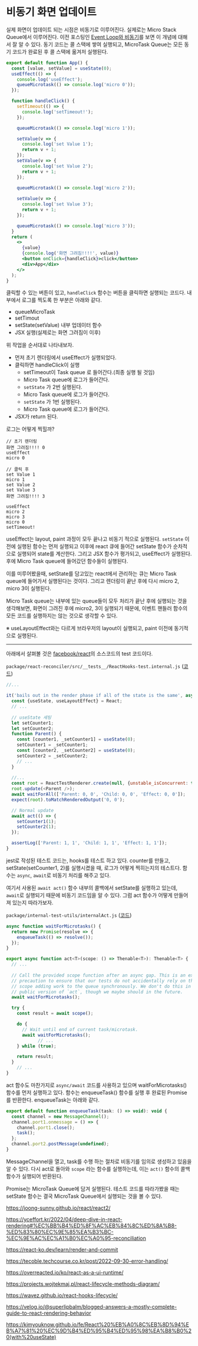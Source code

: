 # 비동기 화면 업데이트

실제 화면이 업데이트 되는 시점은 비동기로 이루어진다. 실제로는 Micro Stack Queue에서 이루어진다. 이전 포스팅인 [Event Loop와 비동기](https://pozafly.github.io/javascript/event-loop-and-async/)를 보면 이 개념에 대해서 잘 알 수 있다. 동기 코드는 콜 스택에 쌓여 실행되고, MicroTask Queue는 모든 동기 코드가 완료된 후 콜 스택에 옮겨저 실행된다.

```jsx
export default function App() {
  const [value, setValue] = useState(0);
  useEffect(() => {
    console.log('useEffect');
    queueMicrotask(() => console.log('micro 0'));
  });

  function handleClick() {
    setTimeout(() => {
      console.log('setTimeout!');
    });

    queueMicrotask(() => console.log('micro 1'));

    setValue(v => {
      console.log('set Value 1');
      return v + 1;
    });
    setValue(v => {
      console.log('set Value 2');
      return v + 1;
    });

    queueMicrotask(() => console.log('micro 2'));
    
    setValue(v => {
      console.log('set Value 3');
      return v + 1;
    });

    queueMicrotask(() => console.log('micro 3'));
  }
  return (
    <>
      {value}
      {console.log('화면 그려짐!!!!', value)}
      <button onClick={handleClick}>click</button>
      <div>App</div>
    </>
  );
}
```

클릭할 수 있는 버튼이 있고, `handleClick` 함수는 버튼을 클릭하면 실행되는 코드다. 내부에서 로그를 찍도록 한 부분은 아래와 같다.

- queueMicroTask
- setTimout
- setState(setValue) 내부 업데이터 함수
- JSX 실행(실제로는 화면 그려짐이 이후)

위 작업을 순서대로 나타내보자.

- 먼저 초기 렌더링에서 useEffect가 실행되었다.
- 클릭하면 handleClick이 실행
  - setTimeout이 Task queue 로 들어간다.(최종 실행 될 것임)
  - Micro Task queue에 로그가 들어간다.
  - `setState` 가 2번 실행된다.
  - Micro Task queue에 로그가 들어간다.
  - `setState` 가 1번 실행된다.
  - Micro Task queue에 로그가 들어간다.
- JSX가 return 된다.

로그는 어떻게 찍힐까?

```
// 초기 렌더링
화면 그려짐!!!! 0
useEffect
micro 0

// 클릭 후
set Value 1
micro 1
set Value 2
set Value 3
화면 그려짐!!!! 3

useEffect
micro 2
micro 3
micro 0
setTimeout!
```

useEffect는 layout, paint 과정이 모두 끝나고 비동기 적으로 실행된다. `setState` 이전에 실행된 함수는 먼저 실행되고 이후에 react 큐에 들어간 setState 함수가 순차적으로 실행되어 state를 계산한다. 그리고 JSX 함수가 평가되고, useEffect가 실행된다. 후에 Micro Task queue에 들어갔던 함수들이 실행된다.

이를 미루어봤을때, setState를 담고있는 react에서 관리하는 큐는 Micro Task queue에 들어가서 실행된다는 것이다. 그리고 렌더링이 끝난 후에 다시 micro 2, micro 3이 실행된다.

Micro Task queue는 내부에 있는 queue들이 모두 처리가 끝난 후에 실행되는 것을 생각해보면, 화면이 그려진 후에 micro2, 3이 실행되기 때문에, 이벤트 핸들러 함수의 모든 코드를 실행하지는 않는 것으로 생각할 수 있다.

※ useLayoutEffect와는 다르게 브라우저의 layout이 실행되고, paint 이전에 동기적으로 실행된다. 

---

아래에서 살펴볼 것은 [facebook/react](facebook/react)의 소스코드의 test 코드이다.

`package/react-reconciler/src/__tests__/ReactHooks-test.internal.js` ([코드](https://github.com/facebook/react/blob/main/packages/react-reconciler/src/__tests__/ReactHooks-test.internal.js))

```js
//...

it('bails out in the render phase if all of the state is the same', async () => {
  const {useState, useLayoutEffect} = React;
  // ...
  
  // useState 세팅
  let setCounter1;
  let setCounter2;
  function Parent() {
    const [counter1, _setCounter1] = useState(0);
    setCounter1 = _setCounter1;
    const [counter2, _setCounter2] = useState(0);
    setCounter2 = _setCounter2;
    // ...
  }
  
  //...
  const root = ReactTestRenderer.create(null, {unstable_isConcurrent: true});
  root.update(<Parent />);
  await waitForAll(['Parent: 0, 0', 'Child: 0, 0', 'Effect: 0, 0']);
  expect(root).toMatchRenderedOutput('0, 0');

  // Normal update
  await act(() => {
    setCounter1(1);
    setCounter2(1);
  });

  assertLog(['Parent: 1, 1', 'Child: 1, 1', 'Effect: 1, 1']);
}
```

jest로 작성된 테스트 코드는, hooks를 테스트 하고 있다. counter를 만들고, setState(setCounter1, 2)를 실행시켰을 때, 로그가 어떻게 찍히는지의 테스트다. 함수는 `async`, `await`로 비동기 처리를 해주고 있다.

여기서 사용된 `await act()` 함수 내부의 콜백에서 setState를 실행하고 있는데, `await`로 실행되기 때문에 비동기 코드임을 알 수 있다. 그럼 act 함수가 어떻게 만들어져 있는지 따라가보자.

`package/internal-test-utils/internalAct.js` ([코드](https://github.com/facebook/react/blob/main/packages/internal-test-utils/internalAct.js#L31))

```js
async function waitForMicrotasks() {
  return new Promise(resolve => {
    enqueueTask(() => resolve());
  });
}

export async function act<T>(scope: () => Thenable<T>): Thenable<T> {
  // ...
  
  // Call the provided scope function after an async gap. This is an extra
  // precaution to ensure that our tests do not accidentally rely on the act
  // scope adding work to the queue synchronously. We don't do this in the
  // public version of `act`, though we maybe should in the future.
  await waitForMicrotasks();

  try {
    const result = await scope();

    do {
      // Wait until end of current task/microtask.
      await waitForMicrotasks();
			// ...
    } while (true);

    return result;
  } 
	// ...
}
```

act 함수도 마찬가지로 `async/await` 코드를 사용하고 있으며 waitForMicrotasks() 함수를 먼저 실행하고 있다. 함수는 enqueueTask() 함수를 실행 후 완료된 Promise를 반환한다. enqueueTask는 아래와 같다.

```js
export default function enqueueTask(task: () => void): void {
  const channel = new MessageChannel();
  channel.port1.onmessage = () => {
    channel.port1.close();
    task();
  };
  channel.port2.postMessage(undefined);
}
```

MessageChannel을 열고, task를 수행 하는 절차로 비동기를 임의로 생성하고 있음을 알 수 있다. 다시 act로 돌아와 `scope` 라는 함수를 실행하는데, 이는 `act()` 함수의 콜백 함수가 실행되어 반환된다.

Promise는 MicroTask Queue에 담겨 실행된다. 테스트 코드를 따라가봤을 때는 setState 함수는 결국 MicroTask Queue에서 실행되는 것을 볼 수 있다.





https://joong-sunny.github.io/react/react2/

https://yceffort.kr/2022/04/deep-dive-in-react-rendering#%EC%BB%B4%ED%8F%AC%EB%84%8C%ED%8A%B8-%ED%83%80%EC%9E%85%EA%B3%BC-%EC%9E%AC%EC%A1%B0%EC%A0%95-reconciliation

https://react-ko.dev/learn/render-and-commit

https://tecoble.techcourse.co.kr/post/2022-09-30-error-handling/

https://overreacted.io/ko/react-as-a-ui-runtime/

https://projects.wojtekmaj.pl/react-lifecycle-methods-diagram/

https://wavez.github.io/react-hooks-lifecycle/

https://velog.io/@superlipbalm/blogged-answers-a-mostly-complete-guide-to-react-rendering-behavior

https://kimyouknow.github.io/fe/React%20%EB%A0%8C%EB%8D%94%EB%A7%81%20%EC%9D%B4%ED%95%B4%ED%95%98%EA%B8%B0%20(with%20useState)
